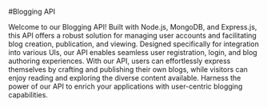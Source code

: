 #Blogging API


Welcome to our Blogging API! Built with Node.js, MongoDB, and Express.js, this API offers a robust solution for managing user accounts and facilitating blog creation, publication, and viewing. Designed specifically for integration into various UIs, our API enables seamless user registration, login, and blog authoring experiences. With our API, users can effortlessly express themselves by crafting and publishing their own blogs, while visitors can enjoy reading and exploring the diverse content available. Harness the power of our API to enrich your applications with user-centric blogging capabilities.







